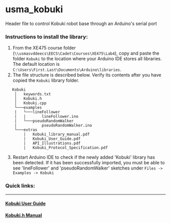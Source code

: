 # usma_kobuki
Header file to control Kobuki robot base through an Arduino's serial port

### Instructions to install the library:
1. From the XE475 course folder (`\\usmasvddeecs\EECS\Cadet\Courses\XE475\Lab4`), copy and paste the folder `Kobuki` to the location where your Arduino IDE stores all libraries. The default location is `C:\Users\First.Last\Documents\Arduino\libraries`.
2. The file structure is described below. Verify its contents after you have copied the `Kobuki` library folder.
```
   Kobuki
    │   keywords.txt
    │   Kobuki.h
    │   Kobuki.cpp
    └───examples
    |   └───lineFollower
    |   |       lineFollower.ino
    |   └───pseudoRandomWalker
    |           pseudoRandomWalker.ino 
    └───extras
        |   Kobuki_library_manual.pdf
        |   Kobuki_User_Guide.pdf
        |   API_Illustrations.pdf
        |   Kobuki_Protocol_Specification.pdf
```
3. Restart Arduino IDE to check if the newly added 'Kobuki' library has been detected. If it has been successfully imported, you must be able to see 'lineFollower' and 'pseudoRandomWalker' sketches under `Files -> Examples -> Kobuki`


### Quick links:
------------------------------------------------------------------------------
#### [Kobuki User Guide](https://github.com/westpoint-robotics/usma_kobuki/blob/master/Kobuki%20-%20User%20Guide.pdf)
#### [Kobuki.h Manual](https://github.com/westpoint-robotics/usma_kobuki/blob/master/Kobuki%20library%20manual.pdf)
